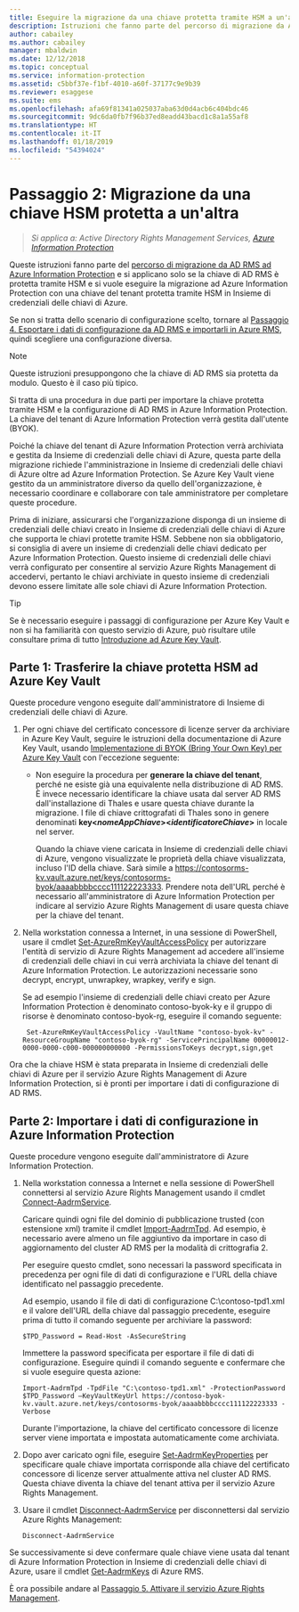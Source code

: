 ```yaml
---
title: Eseguire la migrazione da una chiave protetta tramite HSM a un'altra - AIP
description: Istruzioni che fanno parte del percorso di migrazione da AD RMS ad Azure Information Protection e si applicano solo se la chiave di AD RMS è protetta tramite HSM e si vuole eseguire la migrazione ad Azure Information Protection con una chiave del tenant protetta tramite HSM in Insieme di credenziali delle chiavi di Azure.
author: cabailey
ms.author: cabailey
manager: mbaldwin
ms.date: 12/12/2018
ms.topic: conceptual
ms.service: information-protection
ms.assetid: c5bbf37e-f1bf-4010-a60f-37177c9e9b39
ms.reviewer: esaggese
ms.suite: ems
ms.openlocfilehash: afa69f81341a025037aba63d0d4acb6c404bdc46
ms.sourcegitcommit: 9dc6da0fb7f96b37ed8eadd43bacd1c8a1a55af8
ms.translationtype: HT
ms.contentlocale: it-IT
ms.lasthandoff: 01/18/2019
ms.locfileid: "54394024"
---
```

# <a name="step-2-hsm-protected-key-to-hsm-protected-key-migration"></a>Passaggio 2: Migrazione da una chiave HSM protetta a un'altra

>*Si applica a: Active Directory Rights Management Services, [Azure Information Protection](https://azure.microsoft.com/pricing/details/information-protection)*


Queste istruzioni fanno parte del [percorso di migrazione da AD RMS ad Azure Information Protection](migrate-from-ad-rms-to-azure-rms.md) e si applicano solo se la chiave di AD RMS è protetta tramite HSM e si vuole eseguire la migrazione ad Azure Information Protection con una chiave del tenant protetta tramite HSM in Insieme di credenziali delle chiavi di Azure. 

Se non si tratta dello scenario di configurazione scelto, tornare al [Passaggio 4. Esportare i dati di configurazione da AD RMS e importarli in Azure RMS](migrate-from-ad-rms-phase2.md#step-4-export-configuration-data-from-ad-rms-and-import-it-to-azure-information-protection), quindi scegliere una configurazione diversa.

> [!NOTE]
> Queste istruzioni presuppongono che la chiave di AD RMS sia protetta da modulo. Questo è il caso più tipico. 

Si tratta di una procedura in due parti per importare la chiave protetta tramite HSM e la configurazione di AD RMS in Azure Information Protection. La chiave del tenant di Azure Information Protection verrà gestita dall'utente (BYOK).

Poiché la chiave del tenant di Azure Information Protection verrà archiviata e gestita da Insieme di credenziali delle chiavi di Azure, questa parte della migrazione richiede l'amministrazione in Insieme di credenziali delle chiavi di Azure oltre ad Azure Information Protection. Se Azure Key Vault viene gestito da un amministratore diverso da quello dell'organizzazione, è necessario coordinare e collaborare con tale amministratore per completare queste procedure.

Prima di iniziare, assicurarsi che l'organizzazione disponga di un insieme di credenziali delle chiavi creato in Insieme di credenziali delle chiavi di Azure che supporta le chiavi protette tramite HSM. Sebbene non sia obbligatorio, si consiglia di avere un insieme di credenziali delle chiavi dedicato per Azure Information Protection. Questo insieme di credenziali delle chiavi verrà configurato per consentire al servizio Azure Rights Management di accedervi, pertanto le chiavi archiviate in questo insieme di credenziali devono essere limitate alle sole chiavi di Azure Information Protection.


> [!TIP]
> Se è necessario eseguire i passaggi di configurazione per Azure Key Vault e non si ha familiarità con questo servizio di Azure, può risultare utile consultare prima di tutto [Introduzione ad Azure Key Vault](/azure/key-vault/key-vault-get-started). 


## <a name="part-1-transfer-your-hsm-key-to-azure-key-vault"></a>Parte 1: Trasferire la chiave protetta HSM ad Azure Key Vault

Queste procedure vengono eseguite dall'amministratore di Insieme di credenziali delle chiavi di Azure.

1. Per ogni chiave del certificato concessore di licenze server da archiviare in Azure Key Vault, seguire le istruzioni della documentazione di Azure Key Vault, usando [Implementazione di BYOK (Bring Your Own Key) per Azure Key Vault](/azure/key-vault/key-vault-hsm-protected-keys#implementing-bring-your-own-key-byok-for-azure-key-vault) con l'eccezione seguente:

   - Non eseguire la procedura per **generare la chiave del tenant**, perché ne esiste già una equivalente nella distribuzione di AD RMS. È invece necessario identificare la chiave usata dal server AD RMS dall'installazione di Thales e usare questa chiave durante la migrazione. I file di chiave crittografati di Thales sono in genere denominati **key<*nomeAppChiave*><*identificatoreChiave*>** in locale nel server.

     Quando la chiave viene caricata in Insieme di credenziali delle chiavi di Azure, vengono visualizzate le proprietà della chiave visualizzata, incluso l'ID della chiave. Sarà simile a https://contosorms-kv.vault.azure.net/keys/contosorms-byok/aaaabbbbcccc111122223333. Prendere nota dell'URL perché è necessario all'amministratore di Azure Information Protection per indicare al servizio Azure Rights Management di usare questa chiave per la chiave del tenant.

2. Nella workstation connessa a Internet, in una sessione di PowerShell, usare il cmdlet [Set-AzureRmKeyVaultAccessPolicy](/powershell/module/azurerm.keyvault/set-azurermkeyvaultaccesspolicy) per autorizzare l'entità di servizio di Azure Rights Management ad accedere all'insieme di credenziali delle chiavi in cui verrà archiviata la chiave del tenant di Azure Information Protection. Le autorizzazioni necessarie sono decrypt, encrypt, unwrapkey, wrapkey, verify e sign.
    
    Se ad esempio l'insieme di credenziali delle chiavi creato per Azure Information Protection è denominato contoso-byok-ky e il gruppo di risorse è denominato contoso-byok-rg, eseguire il comando seguente:
    
        Set-AzureRmKeyVaultAccessPolicy -VaultName "contoso-byok-kv" -ResourceGroupName "contoso-byok-rg" -ServicePrincipalName 00000012-0000-0000-c000-000000000000 -PermissionsToKeys decrypt,sign,get


Ora che la chiave HSM è stata preparata in Insieme di credenziali delle chiavi di Azure per il servizio Azure Rights Management di Azure Information Protection, si è pronti per importare i dati di configurazione di AD RMS.

## <a name="part-2-import-the-configuration-data-to-azure-information-protection"></a>Parte 2: Importare i dati di configurazione in Azure Information Protection

Queste procedure vengono eseguite dall'amministratore di Azure Information Protection.

1. Nella workstation connessa a Internet e nella sessione di PowerShell connettersi al servizio Azure Rights Management usando il cmdlet [Connect-AadrmService](/powershell/aadrm/vlatest/connect-aadrmservice).
    
    Caricare quindi ogni file del dominio di pubblicazione trusted (con estensione xml) tramite il cmdlet [Import-AadrmTpd](/powershell/aadrm/vlatest/import-aadrmtpd). Ad esempio, è necessario avere almeno un file aggiuntivo da importare in caso di aggiornamento del cluster AD RMS per la modalità di crittografia 2.
    
    Per eseguire questo cmdlet, sono necessari la password specificata in precedenza per ogni file di dati di configurazione e l'URL della chiave identificato nel passaggio precedente.
    
    Ad esempio, usando il file di dati di configurazione C:\contoso-tpd1.xml e il valore dell'URL della chiave dal passaggio precedente, eseguire prima di tutto il comando seguente per archiviare la password:
    
    ```
    $TPD_Password = Read-Host -AsSecureString
    ```
    
    Immettere la password specificata per esportare il file di dati di configurazione. Eseguire quindi il comando seguente e confermare che si vuole eseguire questa azione:
    
    ```
    Import-AadrmTpd -TpdFile "C:\contoso-tpd1.xml" -ProtectionPassword $TPD_Password –KeyVaultKeyUrl https://contoso-byok-kv.vault.azure.net/keys/contosorms-byok/aaaabbbbcccc111122223333 -Verbose
    ```
    
    Durante l'importazione, la chiave del certificato concessore di licenze server viene importata e impostata automaticamente come archiviata.

2.  Dopo aver caricato ogni file, eseguire [Set-AadrmKeyProperties](/powershell/module/aadrm/set-aadrmkeyproperties) per specificare quale chiave importata corrisponde alla chiave del certificato concessore di licenze server attualmente attiva nel cluster AD RMS. Questa chiave diventa la chiave del tenant attiva per il servizio Azure Rights Management.

3.  Usare il cmdlet [Disconnect-AadrmService](/powershell/aadrm/vlatest/disconnect-aadrmservice) per disconnettersi dal servizio Azure Rights Management:

    ```
    Disconnect-AadrmService
    ```

Se successivamente si deve confermare quale chiave viene usata dal tenant di Azure Information Protection in Insieme di credenziali delle chiavi di Azure, usare il cmdlet [Get-AadrmKeys](/powershell/aadrm/vlatest/get-aadrmkeys) di Azure RMS.

È ora possibile andare al [Passaggio 5. Attivare il servizio Azure Rights Management](migrate-from-ad-rms-phase2.md#step-5-activate-the-azure-rights-management-service).


